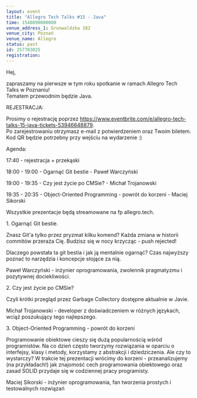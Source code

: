 ```yaml
---
layout: event
title: "Allegro Tech Talks #15 - Java"
time: 1548090000000
venue_address_1: Grunwaldzka 182
venue_city: Poznań
venue_name: Allegro
status: past
id: 257703025
registration: 
---
```


<p>Hej,</p>
<p>zapraszamy na pierwsze w tym roku spotkanie w ramach Allegro Tech Talks w Poznaniu!<br />Tematem przewodnim będzie Java.</p>
<p>REJESTRACJA:</p>
<p>Prosimy o rejestrację poprzez <a href="https://www.eventbrite.com/e/allegro-tech-talks-15-java-tickets-53946648879" class="linkified">https://www.eventbrite.com/e/allegro-tech-talks-15-java-tickets-53946648879</a>.<br />Po zarejestrowaniu otrzymasz e-mail z potwierdzeniem oraz Twoim biletem. Kod QR będzie potrzebny przy wejściu na wydarzenie :)</p>
<p>Agenda:</p>
<p>17:40 - rejestracja + przekąski</p>
<p>18:00 - 19:00 - Ogarnąć Git bestie - Paweł Warczyński</p>
<p>19:00 - 19:35 - Czy jest życie po CMSie? - Michał Trojanowski</p>
<p>19:35 - 20:35 - Object-Oriented Programming - powrót do korzeni - Maciej Sikorski</p>
<p>Wszystkie prezentacje będą streamowane na fp allegro.tech.</p>
<p>1. Ogarnąć Git bestie.</p>
<p>Znasz Git'a tylko przez pryzmat kilku komend? Każda zmiana w historii commitów przeraża Cię. Budzisz się w nocy krzycząc - push rejected!</p>
<p>Dlaczego powstała ta git bestia i jak ją mentalnie ogarnąć? Czas najwyższy poznać to narzędzia i koncepcje stojące za nią.</p>
<p>Paweł Warczyński - inżynier oprogramowania, zwolennik pragmatyzmu i pozytywnej dociekliwości.</p>
<p>2. Czy jest życie po CMSie?</p>
<p>Czyli krótki przegląd przez Garbage Collectory dostępne aktualnie w Javie.</p>
<p>Michał Trojanowski - developer z doświadczeniem w różnych językach, wciąż poszukujący tego najlepszego.</p>
<p>3. Object-Oriented Programming - powrót do korzeni</p>
<p>Programowanie obiektowe cieszy się dużą popularnością wśród programistów. Na co dzień często tworzymy rozwiązania w oparciu o interfejsy, klasy i metody, korzystamy z abstrakcji i dziedziczenia. Ale czy to wystarczy? W trakcie tej prezentacji wrócimy do korzeni - przeanalizujemy (na przykładach!) jak znajomość cech programowania obiektowego oraz zasad SOLID przydaje się w codziennej pracy programisty.</p>
<p>Maciej Sikorski - inżynier oprogramowania, fan tworzenia prostych i testowalnych rozwiązań</p>
